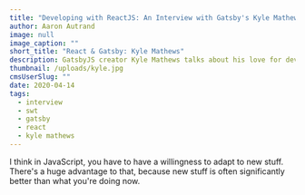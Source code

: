 ```yaml
---
title: "Developing with ReactJS: An Interview with Gatsby's Kyle Mathews"
author: Aaron Autrand
image: null
image_caption: ""
short_title: "React & Gatsby: Kyle Mathews"
description: GatsbyJS creator Kyle Mathews talks about his love for developing with ReactJS
thumbnail: /uploads/kyle.jpg
cmsUserSlug: ""
date: 2020-04-14
tags:
  - interview
  - swt
  - gatsby
  - react
  - kyle mathews
---
```


I think in JavaScript, you have to have a willingness to adapt to new stuff. There's a huge advantage to that, because new stuff is often significantly better than what you're doing now.
